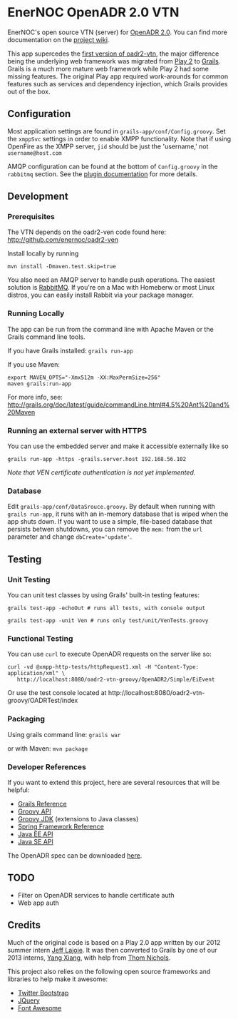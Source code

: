 # EnerNOC OpenADR 2.0 VTN

EnerNOC's open source VTN (server) for [OpenADR 2.0](http://openadr.org).  You can find more 
documentation on the [project wiki](http://github.com/EnerNOC/oadr2-vtn-new/wiki/).

This app supercedes the [first version of oadr2-vtn](http://github.com/EnerNOC/oadr2-vtn), 
the major difference being the underlying web framework 
was migrated from [Play 2](http://www.playframework.com/) to [Grails](http://grails.org/).
Grails is a much more mature web framework while Play 2 had some missing features.
The original Play app required work-arounds for common features such as services and 
dependency injection, which Grails provides out of the box.

## Configuration

Most application settings are found in `grails-app/conf/Config.groovy`.  Set the `xmppSvc`
settings in order to enable XMPP functionality.  Note that if using OpenFire as the 
XMPP server, `jid` should be just the 'username,' not `username@host.com`

AMQP configuration can be found at the bottom of `Config.groovy` in the `rabbitmq` section.
See the [plugin documentation](http://grails-plugins.github.io/grails-rabbitmq/docs/manual/)
for more details.


## Development

### Prerequisites

The VTN depends on the oadr2-ven code found here: http://github.com/enernoc/oadr2-ven

Install locally by running 

    mvn install -Dmaven.test.skip=true

You also need an AMQP server to handle push operations.  The easiest solution is 
[RabbitMQ](http://www.rabbitmq.com/download.html).  If you're on a Mac with Homeberw or
most Linux distros, you can easily install Rabbit via your package manager.


### Running Locally

The app can be run from the command line with Apache Maven or the Grails command line tools.

If you have Grails installed: `grails run-app`

If you use Maven:

    export MAVEN_OPTS="-Xmx512m -XX:MaxPermSize=256"
    maven grails:run-app

For more info, see: http://grails.org/doc/latest/guide/commandLine.html#4.5%20Ant%20and%20Maven 


### Running an external server with HTTPS

You can use the embedded server and make it accessible externally like so
 
    grails run-app -https -grails.server.host 192.168.56.102

*Note that VEN certificate authentication is not yet implemented.*


### Database

Edit `grails-app/conf/DataSrouce.groovy`.  By default when running with `grails run-app`, 
it runs with an in-memory database that is wiped when the app shuts down.  If you want to 
use a simple, file-based database that persists betwen shutdowns, you can remove the
`mem:` from the `url` parameter and change `dbCreate='update'`.


## Testing

### Unit Testing

You can unit test classes by using Grails' built-in testing features:

    grails test-app -echoOut # runs all tests, with console output

    grails test-app -unit Ven # runs only test/unit/VenTests.groovy


### Functional Testing

You can use `curl` to execute OpenADR requests on the server like so:

    curl -vd @xmpp-http-tests/httpRequest1.xml -H "Content-Type: application/xml" \
       http://localhost:8080/oadr2-vtn-groovy/OpenADR2/Simple/EiEvent

Or use the test console located at http://localhost:8080/oadr2-vtn-groovy/OADRTest/index


### Packaging

Using grails command line: `grails war`

or with Maven: `mvn package`


### Developer References

If you want to extend this project, here are several resources that will be helpful:

* [Grails Reference](http://grails.org/doc/2.2.1/guide/index.html)
* [Groovy API](http://groovy.codehaus.org/api/)
* [Groovy JDK](http://groovy.codehaus.org/groovy-jdk.html) (extensions to Java classes)
* [Spring Framework Reference](http://static.springsource.org/spring/docs/3.1.x/javadoc-api/)
* [Java EE API](http://docs.oracle.com/javaee/6/api/)
* [Java SE API](http://docs.oracle.com/javase/7/docs/api/)

The OpenADR spec can be downloaded [here](http://www.openadr.org/specification).


## TODO

* Filter on OpenADR services to handle certificate auth
* Web app auth


## Credits 

Much of the original code is based on a Play 2.0 app written by our 2012 summer intern 
[Jeff Lajoie](http://www.linkedin.com/pub/jeff-lajoie/5b/424/109).  It was then converted
to Grails by one of our 2013 interns, [Yang Xiang](www.linkedin.com/pub/yang-xiang/6b/36/300), 
with help from [Thom Nichols](http://open.enernoc.com/profiles/thom.html).


This project also relies on the following open source frameworks and libraries 
to help make it awesome:

* [Twitter Bootstrap](http://twitter.github.io/bootstrap/index.html)
* [JQuery](http://jquery.com/) 
* [Font Awesome](http://fortawesome.github.com/Font-Awesome/)

